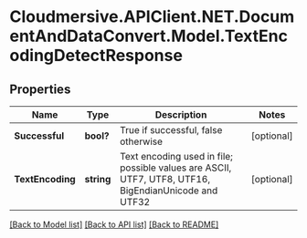 # Cloudmersive.APIClient.NET.DocumentAndDataConvert.Model.TextEncodingDetectResponse
## Properties

Name | Type | Description | Notes
------------ | ------------- | ------------- | -------------
**Successful** | **bool?** | True if successful, false otherwise | [optional] 
**TextEncoding** | **string** | Text encoding used in file; possible values are ASCII, UTF7, UTF8, UTF16, BigEndianUnicode and UTF32 | [optional] 

[[Back to Model list]](../README.md#documentation-for-models) [[Back to API list]](../README.md#documentation-for-api-endpoints) [[Back to README]](../README.md)

